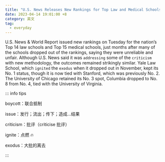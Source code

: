 ```yaml
---
title: "U.S. News Releases New Rankings for Top Law and Medical Schools, Despite a Boycott"
date: 2023-04-14 19:01:00 +8
category: 英文
tag:
  - everyday
---
```


U.S. News & World Report issued new rankings on Tuesday for the nation’s Top 14 law schools and Top 15 medical schools, just months after many of the schools dropped out of the rankings, saying they were unreliable and unfair. Although U.S. News said it was `addressing` some of the `criticism` with new methodology, the outcomes remained strikingly similar. Yale Law School, which `ignited` the `exodus` when it dropped out in November, kept its No. 1 status, though it is now tied with Stanford, which was previously No. 2. The University of Chicago retained its No. 3 spot, Columbia dropped to No. 8 from No. 4, tied with the University of Virginia.

::: info tips

boycott：联合抵制

issue：发行；流出；传下；造成...结果

criticism：批评（criticise 批评）

ignite：点燃 🔥

exodus：大批的离去

:::
